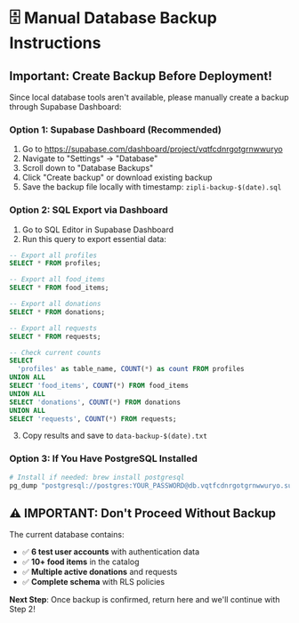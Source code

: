 # 🗄️ Manual Database Backup Instructions

## Important: Create Backup Before Deployment!

Since local database tools aren't available, please manually create a backup through Supabase Dashboard:

### **Option 1: Supabase Dashboard (Recommended)**
1. Go to https://supabase.com/dashboard/project/vqtfcdnrgotgrnwwuryo
2. Navigate to "Settings" → "Database" 
3. Scroll down to "Database Backups"
4. Click "Create backup" or download existing backup
5. Save the backup file locally with timestamp: `zipli-backup-$(date).sql`

### **Option 2: SQL Export via Dashboard**
1. Go to SQL Editor in Supabase Dashboard
2. Run this query to export essential data:

```sql
-- Export all profiles
SELECT * FROM profiles;

-- Export all food_items  
SELECT * FROM food_items;

-- Export all donations
SELECT * FROM donations;

-- Export all requests
SELECT * FROM requests;

-- Check current counts
SELECT 
  'profiles' as table_name, COUNT(*) as count FROM profiles
UNION ALL
SELECT 'food_items', COUNT(*) FROM food_items  
UNION ALL
SELECT 'donations', COUNT(*) FROM donations
UNION ALL  
SELECT 'requests', COUNT(*) FROM requests;
```

3. Copy results and save to `data-backup-$(date).txt`

### **Option 3: If You Have PostgreSQL Installed**
```bash
# Install if needed: brew install postgresql
pg_dump "postgresql://postgres:YOUR_PASSWORD@db.vqtfcdnrgotgrnwwuryo.supabase.co:5432/postgres" > backup-$(date +%Y%m%d-%H%M).sql
```

## ⚠️ **IMPORTANT: Don't Proceed Without Backup**

The current database contains:
- ✅ **6 test user accounts** with authentication data
- ✅ **10+ food items** in the catalog  
- ✅ **Multiple active donations** and requests
- ✅ **Complete schema** with RLS policies

**Next Step**: Once backup is confirmed, return here and we'll continue with Step 2!